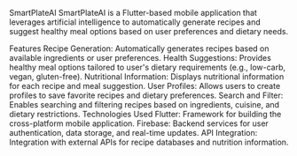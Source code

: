 

SmartPlateAI
SmartPlateAI is a Flutter-based mobile application that leverages artificial intelligence to automatically generate recipes and suggest healthy meal options based on user preferences and dietary needs.

Features
Recipe Generation: Automatically generates recipes based on available ingredients or user preferences.
Health Suggestions: Provides healthy meal options tailored to user's dietary requirements (e.g., low-carb, vegan, gluten-free).
Nutritional Information: Displays nutritional information for each recipe and meal suggestion.
User Profiles: Allows users to create profiles to save favorite recipes and dietary preferences.
Search and Filter: Enables searching and filtering recipes based on ingredients, cuisine, and dietary restrictions.
Technologies Used
Flutter: Framework for building the cross-platform mobile application.
Firebase: Backend services for user authentication, data storage, and real-time updates.
API Integration: Integration with external APIs for recipe databases and nutrition information.
